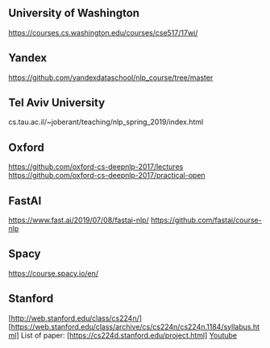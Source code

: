 ## University of Washington
https://courses.cs.washington.edu/courses/cse517/17wi/

## Yandex
https://github.com/yandexdataschool/nlp_course/tree/master

## Tel Aviv University
cs.tau.ac.il/~joberant/teaching/nlp_spring_2019/index.html

## Oxford
https://github.com/oxford-cs-deepnlp-2017/lectures
https://github.com/oxford-cs-deepnlp-2017/practical-open

## FastAI
https://www.fast.ai/2019/07/08/fastai-nlp/
https://github.com/fastai/course-nlp

## Spacy
https://course.spacy.io/en/

## Stanford
[http://web.stanford.edu/class/cs224n/]
[https://web.stanford.edu/class/archive/cs/cs224n/cs224n.1184/syllabus.html]
List of paper: [https://cs224d.stanford.edu/project.html]
[Youtube](https://www.youtube.com/playlist?list=PLoROMvodv4rOhcuXMZkNm7j3fVwBBY42z)
